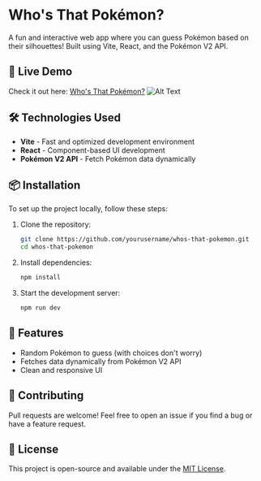# Who's That Pokémon?

A fun and interactive web app where you can guess Pokémon based on their silhouettes! Built using Vite, React, and the Pokémon V2 API.

## 🚀 Live Demo
Check it out here: [Who's That Pokémon?](https://whosthatpokemon-kurtrdb.netlify.app/)
![Alt Text](https://i.ibb.co/99RtxYHH/start.png)


## 🛠️ Technologies Used
- **Vite** - Fast and optimized development environment
- **React** - Component-based UI development
- **Pokémon V2 API** - Fetch Pokémon data dynamically

## 📦 Installation
To set up the project locally, follow these steps:

1. Clone the repository:
   ```sh
   git clone https://github.com/yourusername/whos-that-pokemon.git
   cd whos-that-pokemon
   ```
2. Install dependencies:
   ```sh
   npm install
   ```
3. Start the development server:
   ```sh
   npm run dev
   ```

## 📌 Features
- Random Pokémon to guess (with choices don't worry)
- Fetches data dynamically from Pokémon V2 API
- Clean and responsive UI

## 🤝 Contributing
Pull requests are welcome! Feel free to open an issue if you find a bug or have a feature request.

## 📜 License
This project is open-source and available under the [MIT License](LICENSE).

